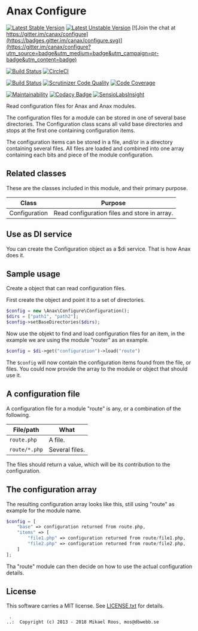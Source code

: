 Anax Configure
==================================

[![Latest Stable Version](https://poser.pugx.org/anax/configure/v/stable)](https://packagist.org/packages/anax/configure)
[![Latest Unstable Version](https://poser.pugx.org/anax/configure/v/unstable)](https://packagist.org/packages/anax/configure)
[![Join the chat at https://gitter.im/canax/configure](https://badges.gitter.im/canax/configure.svg)](https://gitter.im/canax/configure?utm_source=badge&utm_medium=badge&utm_campaign=pr-badge&utm_content=badge)

[![Build Status](https://travis-ci.org/canax/configure.svg?branch=master)](https://travis-ci.org/canax/configure)
[![CircleCI](https://circleci.com/gh/canax/configure.svg?style=svg)](https://circleci.com/gh/canax/configure)

[![Build Status](https://scrutinizer-ci.com/g/canax/configure/badges/build.png?b=master)](https://scrutinizer-ci.com/g/canax/configure/build-status/master)
[![Scrutinizer Code Quality](https://scrutinizer-ci.com/g/canax/configure/badges/quality-score.png?b=master)](https://scrutinizer-ci.com/g/canax/configure/?branch=master)
[![Code Coverage](https://scrutinizer-ci.com/g/canax/configure/badges/coverage.png?b=master)](https://scrutinizer-ci.com/g/canax/configure/?branch=master)

[![Maintainability](https://api.codeclimate.com/v1/badges/cda1f1d88d8c7f4aea49/maintainability)](https://codeclimate.com/github/canax/configure/maintainability)
[![Codacy Badge](https://api.codacy.com/project/badge/Grade/79d0eab0f627424da588b4b39cfc9f17)](https://www.codacy.com/app/mosbth/configure?utm_source=github.com&amp;utm_medium=referral&amp;utm_content=canax/configure&amp;utm_campaign=Badge_Grade)
[![SensioLabsInsight](https://insight.sensiolabs.com/projects/067df5c1-e2f6-4f2e-b479-79cfe511ae7c/mini.png)](https://insight.sensiolabs.com/projects/067df5c1-e2f6-4f2e-b479-79cfe511ae7c)

Read configuration files for Anax and Anax modules.

The configuration files for a module can be stored in one of several base directories. The Configuration class scans all valid base directories and stops at the first one containing configuration items.

The configuration items can be stored in a file, and/or in a directory containing several files. All files are loaded and combined into one array containing each bits and piece of the module configuration.


Related classes
------------------

These are the classes included in this module, and their primary purpose.

| Class         | Purpose |
|---------------|---------|
| Configuration | Read configuration files and store in array. |



Use as DI service
------------------

You can create the Configuration object as a $di service. That is how Anax does it.



Sample usage
------------------

Create a object that can read configuration files.

First create the object and point it to a set of directories.

```php
$config = new \Anax\Configure\Configuration();
$dirs = ["path1", "path2"];
$config->setBaseDirectories($dirs);
```

Now use the objekt to find and load configuration files for an item, in the example we are using the module "router" as an example.

```php
$config = $di->get("configuration")->load("route")
```

The `$config` will now contain the configuration items found from the file, or files. You could now provide the array to the module or object that should use it.



A configuration file
------------------

A configuration file for a module "route" is any, or a combination of the following.

| File/path     | What    |
|---------------|---------|
| `route.php`   | A file. |
| `route/*.php` | Several files. |

The files should return a value, which will be its contribution to the configuration.



The configuration array
------------------

The resulting configuration array looks like this, still using "route" as example for the module name.

```php
$config = [
    "base" => configuration returned from route.php,
    "items" => [
        "file1.php" => configuration returned from route/file1.php,
        "file2.php" => configuration returned from route/file2.php,
    ]
];
```

Tha "route" module can then decide on how to use the actual configuration details.



License
------------------

This software carries a MIT license. See [LICENSE.txt](LICENSE.txt) for details.



```
 .  
..:  Copyright (c) 2013 - 2018 Mikael Roos, mos@dbwebb.se
```
